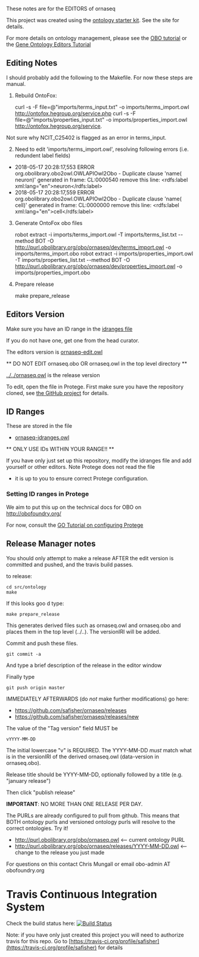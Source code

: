 These notes are for the EDITORS of ornaseq

This project was created using the [ontology starter kit](https://github.com/cmungall/ontology-starter-kit). See the site for details.

For more details on ontology management, please see the [OBO tutorial](https://github.com/jamesaoverton/obo-tutorial) or the [Gene Ontology Editors Tutorial](go-protege-tutorial.readthedocs.io)

## Editing Notes

I should probably add the following to the Makefile. For now these steps are manual.

1. Rebuild OntoFox:

    curl -s -F file=@"imports/terms_input.txt" -o imports/terms_import.owl http://ontofox.hegroup.org/service.php
    curl -s -F file=@"imports/properties_input.txt" -o imports/properties_import.owl http://ontofox.hegroup.org/service.

Not sure why NCIT_C25402 is flagged as an error in terms_input.

2. Need to edit 'imports/terms_import.owl', resolving following errors (i.e. redundent label fields)
 * 2018-05-17 20:28:17,553 ERROR org.obolibrary.obo2owl.OWLAPIOwl2Obo - Duplicate clause 'name( neuron)' generated in frame: CL:0000540
   remove this line:         <rdfs:label xml:lang="en">neuron</rdfs:label>
 * 2018-05-17 20:28:17,559 ERROR org.obolibrary.obo2owl.OWLAPIOwl2Obo - Duplicate clause 'name( cell)' generated in frame: CL:0000000
   remove this line:         <rdfs:label xml:lang="en">cell</rdfs:label>

3. Generate OntoFox obo files

    robot extract -i imports/terms_import.owl -T imports/terms_list.txt --method BOT -O http://purl.obolibrary.org/obo/ornaseq/dev/terms_import.owl -o imports/terms_import.obo
    robot extract -i imports/properties_import.owl -T imports/properties_list.txt --method BOT -O http://purl.obolibrary.org/obo/ornaseq/dev/properties_import.owl -o imports/properties_import.obo

4. Prepare release

    make prepare_release

## Editors Version

Make sure you have an ID range in the [idranges file](ornaseq-idranges.owl)

If you do not have one, get one from the head curator.

The editors version is [ornaseq-edit.owl](ornaseq-edit.owl)

** DO NOT EDIT ornaseq.obo OR ornaseq.owl in the top level directory **

[../../ornaseq.owl](../../ornaseq.owl) is the release version

To edit, open the file in Protege. First make sure you have the repository cloned, see [the GitHub project](https://github.com/safisher/ornaseq) for details.

## ID Ranges

These are stored in the file

 * [ornaseq-idranges.owl](ornaseq-idranges.owl)

** ONLY USE IDs WITHIN YOUR RANGE!! **

If you have only just set up this repository, modify the idranges file
and add yourself or other editors. Note Protege does not read the file
- it is up to you to ensure correct Protege configuration.


### Setting ID ranges in Protege

We aim to put this up on the technical docs for OBO on http://obofoundry.org/

For now, consult the [GO Tutorial on configuring Protege](http://go-protege-tutorial.readthedocs.io/en/latest/Entities.html#new-entities)


## Release Manager notes

You should only attempt to make a release AFTER the edit version is
committed and pushed, and the travis build passes.

to release:

    cd src/ontology
    make

If this looks goo
d type:

    make prepare_release

This generates derived files such as ornaseq.owl and ornaseq.obo and places
them in the top level (../..). The versionIRI will be added.

Commit and push these files.

    git commit -a

And type a brief description of the release in the editor window

Finally type

    git push origin master

IMMEDIATELY AFTERWARDS (do *not* make further modifications) go here:

 * https://github.com/safisher/ornaseq/releases
 * https://github.com/safisher/ornaseq/releases/new

The value of the "Tag version" field MUST be

    vYYYY-MM-DD

The initial lowercase "v" is REQUIRED. The YYYY-MM-DD *must* match
what is in the versionIRI of the derived ornaseq.owl (data-version in
ornaseq.obo).

Release title should be YYYY-MM-DD, optionally followed by a title (e.g. "january release")

Then click "publish release"

__IMPORTANT__: NO MORE THAN ONE RELEASE PER DAY.

The PURLs are already configured to pull from github. This means that
BOTH ontology purls and versioned ontology purls will resolve to the
correct ontologies. Try it!

 * http://purl.obolibrary.org/obo/ornaseq.owl <-- current ontology PURL
 * http://purl.obolibrary.org/obo/ornaseq/releases/YYYY-MM-DD.owl <-- change to the release you just made

For questions on this contact Chris Mungall or email obo-admin AT obofoundry.org

# Travis Continuous Integration System

Check the build status here: [![Build Status](https://travis-ci.org/safisher/ornaseq.svg?branch=master)](https://travis-ci.org/safisher/ornaseq)

Note: if you have only just created this project you will need to authorize travis for this repo. Go to [https://travis-ci.org/profile/safisher](https://travis-ci.org/profile/safisher) for details

